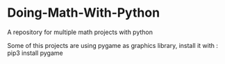 # Doing-Math-With-Python
A repository for multiple math projects with python

Some of this projects are using pygame as graphics library, install it with : pip3 install pygame
